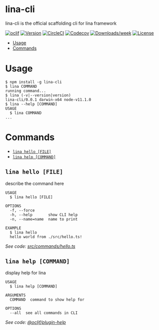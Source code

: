lina-cli
========

lina-cli is the official scaffolding cli for lina framework

[![oclif](https://img.shields.io/badge/cli-oclif-brightgreen.svg)](https://oclif.io)
[![Version](https://img.shields.io/npm/v/lina-cli.svg)](https://npmjs.org/package/lina-cli)
[![CircleCI](https://circleci.com/gh/awesome-graphql-space/lina-cli/tree/master.svg?style=shield)](https://circleci.com/gh/awesome-graphql-space/lina-cli/tree/master)
[![Codecov](https://codecov.io/gh/awesome-graphql-space/lina-cli/branch/master/graph/badge.svg)](https://codecov.io/gh/awesome-graphql-space/lina-cli)
[![Downloads/week](https://img.shields.io/npm/dw/lina-cli.svg)](https://npmjs.org/package/lina-cli)
[![License](https://img.shields.io/npm/l/lina-cli.svg)](https://github.com/awesome-graphql-space/lina-cli/blob/master/package.json)

<!-- toc -->
* [Usage](#usage)
* [Commands](#commands)
<!-- tocstop -->
# Usage
<!-- usage -->
```sh-session
$ npm install -g lina-cli
$ lina COMMAND
running command...
$ lina (-v|--version|version)
lina-cli/0.0.1 darwin-x64 node-v11.1.0
$ lina --help [COMMAND]
USAGE
  $ lina COMMAND
...
```
<!-- usagestop -->
# Commands
<!-- commands -->
* [`lina hello [FILE]`](#lina-hello-file)
* [`lina help [COMMAND]`](#lina-help-command)

## `lina hello [FILE]`

describe the command here

```
USAGE
  $ lina hello [FILE]

OPTIONS
  -f, --force
  -h, --help       show CLI help
  -n, --name=name  name to print

EXAMPLE
  $ lina hello
  hello world from ./src/hello.ts!
```

_See code: [src/commands/hello.ts](https://github.com/awesome-graphql-space/lina-cli/blob/v0.0.1/src/commands/hello.ts)_

## `lina help [COMMAND]`

display help for lina

```
USAGE
  $ lina help [COMMAND]

ARGUMENTS
  COMMAND  command to show help for

OPTIONS
  --all  see all commands in CLI
```

_See code: [@oclif/plugin-help](https://github.com/oclif/plugin-help/blob/v2.1.4/src/commands/help.ts)_
<!-- commandsstop -->
